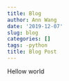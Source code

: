 ```yaml
---
title: Blog
author: Ann Wang
date: '2019-12-07'
slug: blog
categories: []
tags: -python
title: Blog Post
---
```


Hellow world